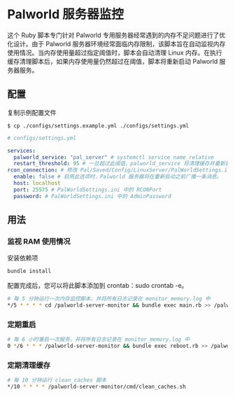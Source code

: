 # Palworld 服务器监控

这个 Ruby 脚本专门针对 Palworld 专用服务器经常遇到的内存不足问题进行了优化设计。由于 Palworld 服务器环境经常面临内存限制，该脚本旨在自动监视内存使用情况。当内存使用量超过指定阈值时，脚本会自动清理 Linux 内存。在执行缓存清理脚本后，如果内存使用量仍然超过在阈值，脚本将重新启动 Palworld 服务器服务。

## 配置

复制示例配置文件

    $ cp ./configs/settings.example.yml ./configs/settings.yml

```yaml
# configs/settings.yml

services:
  palworld_service: "pal_server" # systemctl service name_relative
  restart_threshold: 95 # 一旦超过此阈值，palworld_service 将清理缓存并重新启动
rcon_connection: # 修改 Pal/Saved/Config/LinuxServer/PalWorldSettings.ini 以启用 rcon
  enable: false # 启用此选项时，Palworld 服务器将在重新启动之前广播一条消息。
  host: localhost
  port: 25575 # PalWorldSettings.ini 中的 RCONPort
  password: # PalWorldSettings.ini 中的 AdminPassword
```

## 用法

### 监视 RAM 使用情况

安装依赖项
```bash
bundle install
```

配置完成后，您可以将此脚本添加到 crontab：sudo crontab -e。

```bash
# 每 5 分钟运行一次内存监控脚本，并将所有日志记录在 monitor_memory.log 中
*/5 * * * * cd /palworld-server-monitor && bundle exec main.rb >> /palworld-server-monitor/logs/monitor_memory.log 2>&1
```

### 定期重启

```bash
# 每 6 小时重启一次服务，并将所有日志记录在 monitor_memory.log 中
0 */6 * * * /palworld-server-monitor && bundle exec reboot.rb >> /palworld-server-monitor/logs/monitor_memory.log 2>&1
```

### 定期清理缓存

```bash
# 每 10 分钟运行 clean_caches 脚本
*/10 * * * * /palworld-server-monitor/cmd/clean_caches.sh
```
